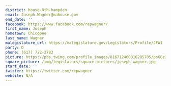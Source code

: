 ```yaml
---
district: house-8th-hampden
email: Joseph.Wagner@mahouse.gov
end_date: ''
facebook: https://www.facebook.com/repwagner/
first_name: Joseph
hometown: Chicopee
last_name: Wagner
malegislature_url: https://malegislature.gov/Legislators/Profile/JFW1
party: D
phone: (617) 722-2783
picture: https://pbs.twimg.com/profile_images/816712460816285705/poGGzJAM_400x400.jpg
square_picture: /img/legislators/square-pictures/joseph-wagner.jpg
start_date: ''
twitter: https://twitter.com/repwagner
website: N/A
---
```

